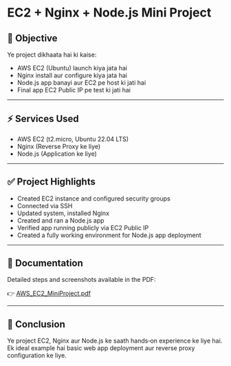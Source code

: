 # EC2 + Nginx + Node.js Mini Project

## 🎯 Objective
Ye project dikhaata hai ki kaise:
- AWS EC2 (Ubuntu) launch kiya jata hai
- Nginx install aur configure kiya jata hai
- Node.js app banayi aur EC2 pe host ki jati hai
- Final app EC2 Public IP pe test ki jati hai

---

## ⚡️ Services Used
- AWS EC2 (t2.micro, Ubuntu 22.04 LTS)
- Nginx (Reverse Proxy ke liye)
- Node.js (Application ke liye)

---

## ✅ Project Highlights
- Created EC2 instance and configured security groups
- Connected via SSH
- Updated system, installed Nginx
- Created and ran a Node.js app
- Verified app running publicly via EC2 Public IP
- Created a fully working environment for Node.js app deployment

---

## 📄 Documentation
Detailed steps and screenshots available in the PDF:

👉 [AWS_EC2_MiniProject.pdf](AWS_EC2_MiniProject.pdf)

---

## 🚀 Conclusion
Ye project EC2, Nginx aur Node.js ke saath hands‑on experience ke liye hai.  
Ek ideal example hai basic web app deployment aur reverse proxy configuration ke liye.
